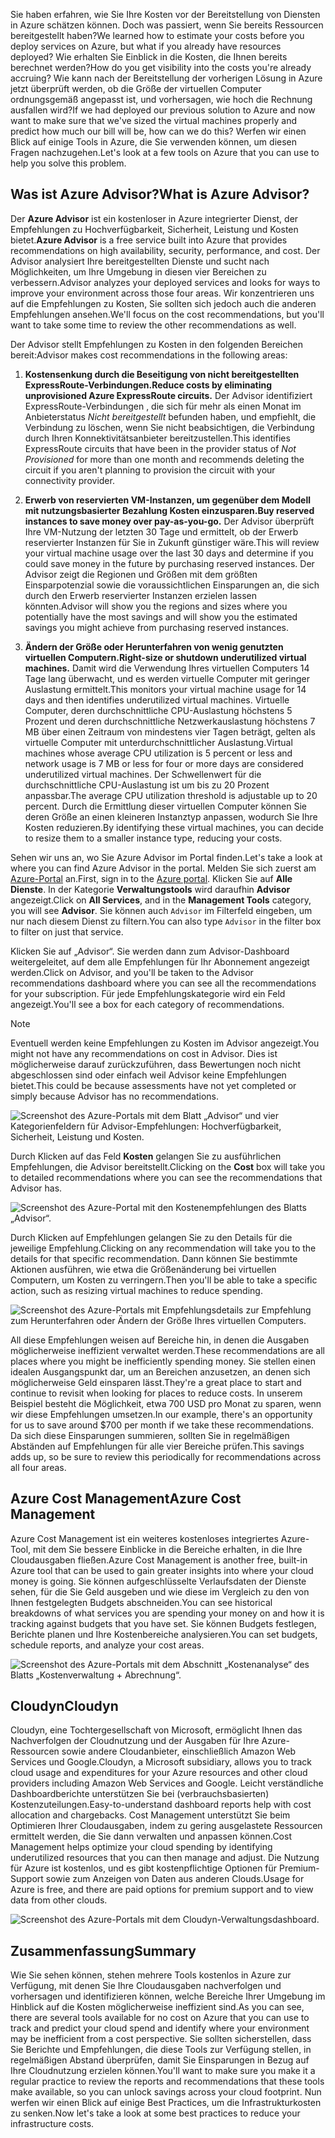 <span data-ttu-id="bb3dc-101">Sie haben erfahren, wie Sie Ihre Kosten vor der Bereitstellung von Diensten in Azure schätzen können. Doch was passiert, wenn Sie bereits Ressourcen bereitgestellt haben?</span><span class="sxs-lookup"><span data-stu-id="bb3dc-101">We learned how to estimate your costs before you deploy services on Azure, but what if you already have resources deployed?</span></span> <span data-ttu-id="bb3dc-102">Wie erhalten Sie Einblick in die Kosten, die Ihnen bereits berechnet werden?</span><span class="sxs-lookup"><span data-stu-id="bb3dc-102">How do you get visibility into the costs you're already accruing?</span></span> <span data-ttu-id="bb3dc-103">Wie kann nach der Bereitstellung der vorherigen Lösung in Azure jetzt überprüft werden, ob die Größe der virtuellen Computer ordnungsgemäß angepasst ist, und vorhersagen, wie hoch die Rechnung ausfallen wird?</span><span class="sxs-lookup"><span data-stu-id="bb3dc-103">If we had deployed our previous solution to Azure and now want to make sure that we've sized the virtual machines properly and predict how much our bill will be, how can we do this?</span></span> <span data-ttu-id="bb3dc-104">Werfen wir einen Blick auf einige Tools in Azure, die Sie verwenden können, um diesen Fragen nachzugehen.</span><span class="sxs-lookup"><span data-stu-id="bb3dc-104">Let's look at a few tools on Azure that you can use to help you solve this problem.</span></span>

## <a name="what-is-azure-advisor"></a><span data-ttu-id="bb3dc-105">Was ist Azure Advisor?</span><span class="sxs-lookup"><span data-stu-id="bb3dc-105">What is Azure Advisor?</span></span>

<span data-ttu-id="bb3dc-106">Der **Azure Advisor** ist ein kostenloser in Azure integrierter Dienst, der Empfehlungen zu Hochverfügbarkeit, Sicherheit, Leistung und Kosten bietet.</span><span class="sxs-lookup"><span data-stu-id="bb3dc-106">**Azure Advisor** is a free service built into Azure that provides recommendations on high availability, security, performance, and cost.</span></span> <span data-ttu-id="bb3dc-107">Der Advisor analysiert Ihre bereitgestellten Dienste und sucht nach Möglichkeiten, um Ihre Umgebung in diesen vier Bereichen zu verbessern.</span><span class="sxs-lookup"><span data-stu-id="bb3dc-107">Advisor analyzes your deployed services and looks for ways to improve your environment across those four areas.</span></span> <span data-ttu-id="bb3dc-108">Wir konzentrieren uns auf die Empfehlungen zu Kosten, Sie sollten sich jedoch auch die anderen Empfehlungen ansehen.</span><span class="sxs-lookup"><span data-stu-id="bb3dc-108">We'll focus on the cost recommendations, but you'll want to take some time to review the other recommendations as well.</span></span>

<span data-ttu-id="bb3dc-109">Der Advisor stellt Empfehlungen zu Kosten in den folgenden Bereichen bereit:</span><span class="sxs-lookup"><span data-stu-id="bb3dc-109">Advisor makes cost recommendations in the following areas:</span></span>

1. <span data-ttu-id="bb3dc-110">**Kostensenkung durch die Beseitigung von nicht bereitgestellten ExpressRoute-Verbindungen.**</span><span class="sxs-lookup"><span data-stu-id="bb3dc-110">**Reduce costs by eliminating unprovisioned Azure ExpressRoute circuits.**</span></span>
    <span data-ttu-id="bb3dc-111">Der Advisor identifiziert ExpressRoute-Verbindungen , die sich für mehr als einen Monat im Anbieterstatus *Nicht bereitgestellt* befunden haben, und empfiehlt, die Verbindung zu löschen, wenn Sie nicht beabsichtigen, die Verbindung durch Ihren Konnektivitätsanbieter bereitzustellen.</span><span class="sxs-lookup"><span data-stu-id="bb3dc-111">This identifies ExpressRoute circuits that have been in the provider status of *Not Provisioned* for more than one month and recommends deleting the circuit if you aren't planning to provision the circuit with your connectivity provider.</span></span>

1. <span data-ttu-id="bb3dc-112">**Erwerb von reservierten VM-Instanzen, um gegenüber dem Modell mit nutzungsbasierter Bezahlung Kosten einzusparen.**</span><span class="sxs-lookup"><span data-stu-id="bb3dc-112">**Buy reserved instances to save money over pay-as-you-go.**</span></span>
    <span data-ttu-id="bb3dc-113">Der Advisor überprüft Ihre VM-Nutzung der letzten 30 Tage und ermittelt, ob der Erwerb reservierter Instanzen für Sie in Zukunft günstiger wäre.</span><span class="sxs-lookup"><span data-stu-id="bb3dc-113">This will review your virtual machine usage over the last 30 days and determine if you could save money in the future by purchasing reserved instances.</span></span> <span data-ttu-id="bb3dc-114">Der Advisor zeigt die Regionen und Größen mit dem größten Einsparpotenzial sowie die voraussichtlichen Einsparungen an, die sich durch den Erwerb reservierter Instanzen erzielen lassen könnten.</span><span class="sxs-lookup"><span data-stu-id="bb3dc-114">Advisor will show you the regions and sizes where you potentially have the most savings and will show you the estimated savings you might achieve from purchasing reserved instances.</span></span>

1. <span data-ttu-id="bb3dc-115">**Ändern der Größe oder Herunterfahren von wenig genutzten virtuellen Computern.**</span><span class="sxs-lookup"><span data-stu-id="bb3dc-115">**Right-size or shutdown underutilized virtual machines.**</span></span>
    <span data-ttu-id="bb3dc-116">Damit wird die Verwendung Ihres virtuellen Computers 14 Tage lang überwacht, und es werden virtuelle Computer mit geringer Auslastung ermittelt.</span><span class="sxs-lookup"><span data-stu-id="bb3dc-116">This monitors your virtual machine usage for 14 days and then identifies underutilized virtual machines.</span></span> <span data-ttu-id="bb3dc-117">Virtuelle Computer, deren durchschnittliche CPU-Auslastung höchstens 5 Prozent und deren durchschnittliche Netzwerkauslastung höchstens 7 MB über einen Zeitraum von mindestens vier Tagen beträgt, gelten als virtuelle Computer mit unterdurchschnittlicher Auslastung.</span><span class="sxs-lookup"><span data-stu-id="bb3dc-117">Virtual machines whose average CPU utilization is 5 percent or less and network usage is 7 MB or less for four or more days are considered underutilized virtual machines.</span></span> <span data-ttu-id="bb3dc-118">Der Schwellenwert für die durchschnittliche CPU-Auslastung ist um bis zu 20 Prozent anpassbar.</span><span class="sxs-lookup"><span data-stu-id="bb3dc-118">The average CPU utilization threshold is adjustable up to 20 percent.</span></span> <span data-ttu-id="bb3dc-119">Durch die Ermittlung dieser virtuellen Computer können Sie deren Größe an einen kleineren Instanztyp anpassen, wodurch Sie Ihre Kosten reduzieren.</span><span class="sxs-lookup"><span data-stu-id="bb3dc-119">By identifying these virtual machines, you can decide to resize them to a smaller instance type, reducing your costs.</span></span>

<span data-ttu-id="bb3dc-120">Sehen wir uns an, wo Sie Azure Advisor im Portal finden.</span><span class="sxs-lookup"><span data-stu-id="bb3dc-120">Let's take a look at where you can find Azure Advisor in the portal.</span></span> <span data-ttu-id="bb3dc-121">Melden Sie sich zuerst am [Azure-Portal](https://portal.azure.com?azure-portal=true) an.</span><span class="sxs-lookup"><span data-stu-id="bb3dc-121">First, sign in to the [Azure portal](https://portal.azure.com?azure-portal=true).</span></span> <span data-ttu-id="bb3dc-122">Klicken Sie auf **Alle Dienste**. In der Kategorie **Verwaltungstools** wird daraufhin **Advisor** angezeigt.</span><span class="sxs-lookup"><span data-stu-id="bb3dc-122">Click on **All Services**, and in the **Management Tools** category, you will see **Advisor**.</span></span> <span data-ttu-id="bb3dc-123">Sie können auch `Advisor` im Filterfeld eingeben, um nur nach diesem Dienst zu filtern.</span><span class="sxs-lookup"><span data-stu-id="bb3dc-123">You can also type `Advisor` in the filter box to filter on just that service.</span></span>

<span data-ttu-id="bb3dc-124">Klicken Sie auf „Advisor“. Sie werden dann zum Advisor-Dashboard weitergeleitet, auf dem alle Empfehlungen für Ihr Abonnement angezeigt werden.</span><span class="sxs-lookup"><span data-stu-id="bb3dc-124">Click on Advisor, and you'll be taken to the Advisor recommendations dashboard where you can see all the recommendations for your subscription.</span></span> <span data-ttu-id="bb3dc-125">Für jede Empfehlungskategorie wird ein Feld angezeigt.</span><span class="sxs-lookup"><span data-stu-id="bb3dc-125">You'll see a box for each category of recommendations.</span></span>

> [!NOTE]
> <span data-ttu-id="bb3dc-126">Eventuell werden keine Empfehlungen zu Kosten im Advisor angezeigt.</span><span class="sxs-lookup"><span data-stu-id="bb3dc-126">You might not have any recommendations on cost in Advisor.</span></span> <span data-ttu-id="bb3dc-127">Dies ist möglicherweise darauf zurückzuführen, dass Bewertungen noch nicht abgeschlossen sind oder einfach weil Advisor keine Empfehlungen bietet.</span><span class="sxs-lookup"><span data-stu-id="bb3dc-127">This could be because assessments have not yet completed or simply because Advisor has no recommendations.</span></span>

![Screenshot des Azure-Portals mit dem Blatt „Advisor“ und vier Kategorienfeldern für Advisor-Empfehlungen: Hochverfügbarkeit, Sicherheit, Leistung und Kosten.](../media/3-advisor-recommendations.png)

<span data-ttu-id="bb3dc-129">Durch Klicken auf das Feld **Kosten** gelangen Sie zu ausführlichen Empfehlungen, die Advisor bereitstellt.</span><span class="sxs-lookup"><span data-stu-id="bb3dc-129">Clicking on the **Cost** box will take you to detailed recommendations where you can see the recommendations that Advisor has.</span></span>

![Screenshot des Azure-Portal mit den Kostenempfehlungen des Blatts „Advisor“.](../media/3-advisor-cost-recommendations.png)

<span data-ttu-id="bb3dc-131">Durch Klicken auf Empfehlungen gelangen Sie zu den Details für die jeweilige Empfehlung.</span><span class="sxs-lookup"><span data-stu-id="bb3dc-131">Clicking on any recommendation will take you to the details for that specific recommendation.</span></span> <span data-ttu-id="bb3dc-132">Dann können Sie bestimmte Aktionen ausführen, wie etwa die Größenänderung bei virtuellen Computern, um Kosten zu verringern.</span><span class="sxs-lookup"><span data-stu-id="bb3dc-132">Then you'll be able to take a specific action, such as resizing virtual machines to reduce spending.</span></span>

![Screenshot des Azure-Portals mit Empfehlungsdetails zur Empfehlung zum Herunterfahren oder Ändern der Größe Ihres virtuellen Computers.](../media/3-advisor-resize-vm.png)

<span data-ttu-id="bb3dc-134">All diese Empfehlungen weisen auf Bereiche hin, in denen die Ausgaben möglicherweise ineffizient verwaltet werden.</span><span class="sxs-lookup"><span data-stu-id="bb3dc-134">These recommendations are all places where you might be inefficiently spending money.</span></span> <span data-ttu-id="bb3dc-135">Sie stellen einen idealen Ausgangspunkt dar, um an Bereichen anzusetzen, an denen sich möglicherweise Geld einsparen lässt.</span><span class="sxs-lookup"><span data-stu-id="bb3dc-135">They're a great place to start and continue to revisit when looking for places to reduce costs.</span></span> <span data-ttu-id="bb3dc-136">In unserem Beispiel besteht die Möglichkeit, etwa 700 USD pro Monat zu sparen, wenn wir diese Empfehlungen umsetzen.</span><span class="sxs-lookup"><span data-stu-id="bb3dc-136">In our example, there's an opportunity for us to save around $700 per month if we take these recommendations.</span></span> <span data-ttu-id="bb3dc-137">Da sich diese Einsparungen summieren, sollten Sie in regelmäßigen Abständen auf Empfehlungen für alle vier Bereiche prüfen.</span><span class="sxs-lookup"><span data-stu-id="bb3dc-137">This savings adds up, so be sure to review this periodically for recommendations across all four areas.</span></span>

## <a name="azure-cost-management"></a><span data-ttu-id="bb3dc-138">Azure Cost Management</span><span class="sxs-lookup"><span data-stu-id="bb3dc-138">Azure Cost Management</span></span>

<span data-ttu-id="bb3dc-139">Azure Cost Management ist ein weiteres kostenloses integriertes Azure-Tool, mit dem Sie bessere Einblicke in die Bereiche erhalten, in die Ihre Cloudausgaben fließen.</span><span class="sxs-lookup"><span data-stu-id="bb3dc-139">Azure Cost Management is another free, built-in Azure tool that can be used to gain greater insights into where your cloud money is going.</span></span> <span data-ttu-id="bb3dc-140">Sie können aufgeschlüsselte Verlaufsdaten der Dienste sehen, für die Sie Geld ausgeben und wie diese im Vergleich zu den von Ihnen festgelegten Budgets abschneiden.</span><span class="sxs-lookup"><span data-stu-id="bb3dc-140">You can see historical breakdowns of what services you are spending your money on and how it is tracking against budgets that you have set.</span></span> <span data-ttu-id="bb3dc-141">Sie können Budgets festlegen, Berichte planen und Ihre Kostenbereiche analysieren.</span><span class="sxs-lookup"><span data-stu-id="bb3dc-141">You can set budgets, schedule reports, and analyze your cost areas.</span></span>

![Screenshot des Azure-Portals mit dem Abschnitt „Kostenanalyse“ des Blatts „Kostenverwaltung + Abrechnung“.](../media/3-cost-management.png)

## <a name="cloudyn"></a><span data-ttu-id="bb3dc-143">Cloudyn</span><span class="sxs-lookup"><span data-stu-id="bb3dc-143">Cloudyn</span></span>

<span data-ttu-id="bb3dc-144">Cloudyn, eine Tochtergesellschaft von Microsoft, ermöglicht Ihnen das Nachverfolgen der Cloudnutzung und der Ausgaben für Ihre Azure-Ressourcen sowie andere Cloudanbieter, einschließlich Amazon Web Services und Google.</span><span class="sxs-lookup"><span data-stu-id="bb3dc-144">Cloudyn, a Microsoft subsidiary, allows you to track cloud usage and expenditures for your Azure resources and other cloud providers including Amazon Web Services and Google.</span></span> <span data-ttu-id="bb3dc-145">Leicht verständliche Dashboardberichte unterstützen Sie bei (verbrauchsbasierten) Kostenzuteilungen.</span><span class="sxs-lookup"><span data-stu-id="bb3dc-145">Easy-to-understand dashboard reports help with cost allocation and chargebacks.</span></span> <span data-ttu-id="bb3dc-146">Cost Management unterstützt Sie beim Optimieren Ihrer Cloudausgaben, indem zu gering ausgelastete Ressourcen ermittelt werden, die Sie dann verwalten und anpassen können.</span><span class="sxs-lookup"><span data-stu-id="bb3dc-146">Cost Management helps optimize your cloud spending by identifying underutilized resources that you can then manage and adjust.</span></span> <span data-ttu-id="bb3dc-147">Die Nutzung für Azure ist kostenlos, und es gibt kostenpflichtige Optionen für Premium-Support sowie zum Anzeigen von Daten aus anderen Clouds.</span><span class="sxs-lookup"><span data-stu-id="bb3dc-147">Usage for Azure is free, and there are paid options for premium support and to view data from other clouds.</span></span>

![Screenshot des Azure-Portals mit dem Cloudyn-Verwaltungsdashboard.](../media/3-cloudyn-mgt-dash.png)

## <a name="summary"></a><span data-ttu-id="bb3dc-149">Zusammenfassung</span><span class="sxs-lookup"><span data-stu-id="bb3dc-149">Summary</span></span>

<span data-ttu-id="bb3dc-150">Wie Sie sehen können, stehen mehrere Tools kostenlos in Azure zur Verfügung, mit denen Sie Ihre Cloudausgaben nachverfolgen und vorhersagen und identifizieren können, welche Bereiche Ihrer Umgebung im Hinblick auf die Kosten möglicherweise ineffizient sind.</span><span class="sxs-lookup"><span data-stu-id="bb3dc-150">As you can see, there are several tools available for no cost on Azure that you can use to track and predict your cloud spend and identify where your environment may be inefficient from a cost perspective.</span></span> <span data-ttu-id="bb3dc-151">Sie sollten sicherstellen, dass Sie Berichte und Empfehlungen, die diese Tools zur Verfügung stellen, in regelmäßigen Abstand überprüfen, damit Sie Einsparungen in Bezug auf Ihre Cloudnutzung erzielen können.</span><span class="sxs-lookup"><span data-stu-id="bb3dc-151">You'll want to make sure you make it a regular practice to review the reports and recommendations that these tools make available, so you can unlock savings across your cloud footprint.</span></span> <span data-ttu-id="bb3dc-152">Nun werfen wir einen Blick auf einige Best Practices, um die Infrastrukturkosten zu senken.</span><span class="sxs-lookup"><span data-stu-id="bb3dc-152">Now let's take a look at some best practices to reduce your infrastructure costs.</span></span>
